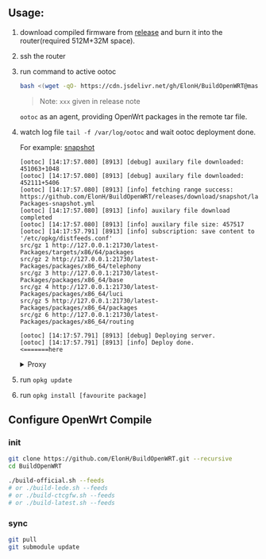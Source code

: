 ## Usage:

1. download compiled firmware from [release](https://github.com/ElonH/BuildOpenWRT/releases) and burn it into the router(required 512M+32M space).
2. ssh the router
3. run command to active ootoc
    ``` bash
    bash <(wget -qO- https://cdn.jsdelivr.net/gh/ElonH/BuildOpenWRT@master/feeds/scripts/update-by-ootoc.sh) xxx
    ```
    > Note: `xxx` given in release note

    `ootoc` as an agent, providing OpenWrt packages in the remote tar file.
4. watch log file `tail -f /var/log/ootoc` and wait ootoc deployment done.

    For example: [snapshot](https://github.com/ElonH/BuildOpenWRT/releases/tag/snapshot)
    ```
    [ootoc] [14:17:57.080] [8913] [debug] auxilary file downloaded: 451063+1048
    [ootoc] [14:17:57.080] [8913] [debug] auxilary file downloaded: 452111+5406
    [ootoc] [14:17:57.080] [8913] [info] fetching range success: https://github.com/ElonH/BuildOpenWRT/releases/download/snapshot/latest-Packages-snapshot.yml
    [ootoc] [14:17:57.080] [8913] [info] auxilary file download completed
    [ootoc] [14:17:57.080] [8913] [info] auxilary file size: 457517
    [ootoc] [14:17:57.791] [8913] [info] subscription: save content to '/etc/opkg/distfeeds.conf'
    src/gz 1 http://127.0.0.1:21730/latest-Packages/targets/x86/64/packages
    src/gz 2 http://127.0.0.1:21730/latest-Packages/packages/x86_64/telephony
    src/gz 3 http://127.0.0.1:21730/latest-Packages/packages/x86_64/base
    src/gz 4 http://127.0.0.1:21730/latest-Packages/packages/x86_64/luci
    src/gz 5 http://127.0.0.1:21730/latest-Packages/packages/x86_64/packages
    src/gz 6 http://127.0.0.1:21730/latest-Packages/packages/x86_64/routing

    [ootoc] [14:17:57.791] [8913] [debug] Deploying server.
    [ootoc] [14:17:57.791] [8913] [info] Deploy done.                                                             <=======here
    ```
    <details>
    <summary>Proxy</summary>
    <code>ootoc</code> can use proxy to fetch data.
    
    <pre>
    uci show ootoc # show ootoc configuration
    uci set ootoc.proxy.enabled='1'
    uci set ootoc.proxy.proxy_addr='socks5://[proxy ip]:[port]'
    uci commit
    /etc/init.d/ootoc restart
    </pre>
    </details>

5. run `opkg update`
6. run `opkg install [favourite package]`

## Configure OpenWrt Compile

### init

```bash
git clone https://github.com/ElonH/BuildOpenWRT.git --recursive
cd BuildOpenWRT

./build-official.sh --feeds
# or ./build-lede.sh --feeds
# or ./build-ctcgfw.sh --feeds
# or ./build-latest.sh --feeds
```

### sync

``` bash
git pull
git submodule update
```
